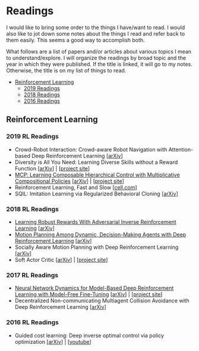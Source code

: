 # Readings

I would like to bring some order to the things I have/want to read. I would also like to jot down some notes about the things I read and refer back to them easily. This seems a good way to accomplish both.

What follows are a list of papers and/or articles about various topics I mean to understand/explore. I will organize the readings by broad topic and the year in which they were published. If the title is linked, it will go to my notes. Otherwise, the title is on my list of things to read.

- [Reinforcement Learning](#reinforcement-learning)
    - [2019 Readings](#2019-rl-readings)
    - [2018 Readings](#2018-rl-readings)
    - [2016 Readings](#2016-rl-readings)

## Reinforcement Learning

### 2019 RL Readings

- Crowd-Robot Interaction: Crowd-aware Robot Navigation with Attention-based Deep Reinforcement Learning [[arXiv](https://arxiv.org/abs/1809.08835)]
- Diversity is All You Need: Learning Diverse Skills without a Reward Function [[arXiv](https://arxiv.org/abs/1802.06070)] | [[project site](https://sites.google.com/view/diayn/)]
- [MCP: Learning Composable Hierarchical Control with Multiplicative Compositional Policies](https://github.com/liamondrop/readings/blob/master/reinforcement-learning/multiplicative-compositional-policies.md) [[arXiv](https://arxiv.org/abs/1905.09808)] | [[project site](https://xbpeng.github.io/projects/MCP/)]
- Reinforcement Learning, Fast and Slow [[cell.com](https://www.cell.com/trends/cognitive-sciences/fulltext/S1364-6613(19)30061-0)]
- SQIL: Imitation Learning via Regularized Behavioral Cloning [[arXiv](https://arxiv.org/abs/1905.11108)]

### 2018 RL Readings

- [Learning Robust Rewards With Adversarial Inverse Reinforcement Learning](https://github.com/liamondrop/readings/blob/master/reinforcement-learning/learning-robust-rewards-with-adversarial-inverse-reinforcement-learning.md) [[arXiv](https://arxiv.org/abs/1710.11248)]
- [Motion Planning Among Dynamic, Decision-Making Agents with Deep Reinforcement Learning](https://github.com/liamondrop/readings/blob/master/reinforcement-learning/motion-planning-among-dynamic-decision-making-agents-with-deep-reinforcement-learning.md) [[arXiv](https://arxiv.org/abs/1805.01956)]
- Socially Aware Motion Planning with Deep Reinforcement Learning [[arXiv](https://arxiv.org/abs/1703.08862)]
- Soft Actor Critic [[arXiv](https://arxiv.org/abs/1801.01290)] | [[project site](https://sites.google.com/view/soft-actor-critic)]

### 2017 RL Readings

- [Neural Network Dynamics for Model-Based Deep Reinforcement Learning with Model-Free Fine-Tuning](https://github.com/liamondrop/readings/blob/master/reinforcement-learning/neural-network-dynamics-for-model-based-drl.md) [[arXiv](https://arxiv.org/abs/1708.02596)] | [[project site](https://sites.google.com/view/mbmf)]
- Decentralized Non-communicating Multiagent Collision Avoidance
with Deep Reinforcement Learning [[arXiv](https://arxiv.org/abs/1609.07845)]

### 2016 RL Readings

- Guided cost learning: Deep inverse optimal control via policy optimization [[arXiv](https://arxiv.org/abs/1603.00448)] | [[youtube](https://www.youtube.com/watch?v=d9DlQSJQAoI)]

